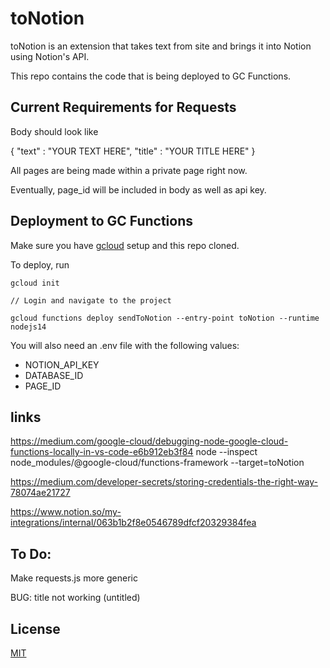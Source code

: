 # toNotion

toNotion is an extension that takes text from site and brings it into Notion using Notion's API.

This repo contains the code that is being deployed to GC Functions.

## Current Requirements for Requests

Body should look like

{
    "text" : "YOUR TEXT HERE",
    "title" : "YOUR TITLE HERE"
}

All pages are being made within a private page right now.

Eventually, page_id will be included in body as well as api key.

## Deployment to GC Functions

Make sure you have [gcloud](https://cloud.google.com/sdk/docs) setup and this repo cloned.

To deploy, run 

```
gcloud init

// Login and navigate to the project

gcloud functions deploy sendToNotion --entry-point toNotion --runtime nodejs14
```

You will also need an .env file with the following values:
- NOTION_API_KEY
- DATABASE_ID
- PAGE_ID

## links

https://medium.com/google-cloud/debugging-node-google-cloud-functions-locally-in-vs-code-e6b912eb3f84
node --inspect node_modules/@google-cloud/functions-framework --target=toNotion

https://medium.com/developer-secrets/storing-credentials-the-right-way-78074ae21727

https://www.notion.so/my-integrations/internal/063b1b2f8e0546789dfcf20329384fea


## To Do:

Make requests.js more generic

BUG: title not working (untitled)

## License
[MIT](https://choosealicense.com/licenses/mit/)

